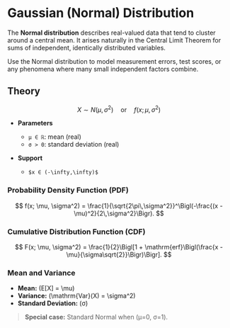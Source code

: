 # Gaussian (Normal) Distribution

The **Normal distribution** describes real-valued data that tend to cluster around a central mean. It arises naturally in the Central Limit Theorem for sums of independent, identically distributed variables.

Use the Normal distribution to model measurement errors, test scores, or any phenomena where many small independent factors combine.

## Theory

$$X \sim N(\mu, \sigma^2)\quad\text{or}\quad f(x; \mu, \sigma^2)$$

- **Parameters**

  - `μ ∈ ℝ`: mean (real)
  - `σ > 0`: standard deviation (real)

- **Support**
  - `$x ∈ (-\infty,\infty)$`

### Probability Density Function (PDF)

$$
 f(x; \mu, \sigma^2) =
 \frac{1}{\sqrt{2\pi\,\sigma^2}}^\Bigl(-\frac{(x - \mu)^2}{2\,\sigma^2}\Bigr).
$$

### Cumulative Distribution Function (CDF)

$$
 F(x; \mu, \sigma^2) = \frac{1}{2}\Bigl[1 + \mathrm{erf}\Bigl(\frac{x - \mu}{\sigma\sqrt{2}}\Bigr)\Bigr].
$$

### Mean and Variance

- **Mean:** \(E[X] = \mu\)
- **Variance:** \(\mathrm{Var}(X) = \sigma^2\)
- **Standard Deviation:** \(σ\)

> **Special case:** Standard Normal when \(μ=0, σ=1\).

